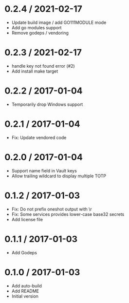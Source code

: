 # 0.2.4 / 2021-02-17

  * Update build image / add GO111MODULE mode
  * Add go modules support
  * Remove godeps / vendoring

# 0.2.3 / 2021-02-17

  * handle key not found error (#2)
  * Add install make target

# 0.2.2 / 2017-01-04

  * Temporarily drop Windows support

# 0.2.1 / 2017-01-04

  * Fix: Update vendored code

# 0.2.0 / 2017-01-04

  * Support name field in Vault keys
  * Allow trailing wildcard to display multiple TOTP

# 0.1.2 / 2017-01-03

  * Fix: Do not prefix oneshot output with \r
  * Fix: Some services provides lower-case base32 secrets
  * Add license file

# 0.1.1 / 2017-01-03

  * Add Godeps

# 0.1.0 / 2017-01-03

  * Add auto-build
  * Add README
  * Initial version

